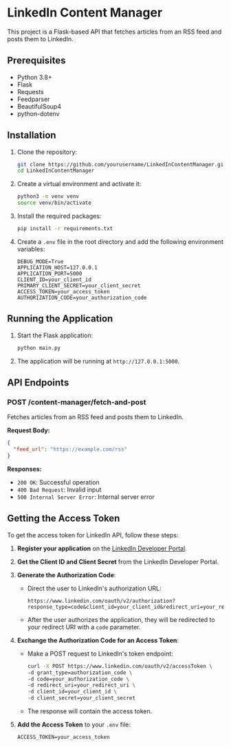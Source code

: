 # LinkedIn Content Manager

This project is a Flask-based API that fetches articles from an RSS feed and posts them to LinkedIn.

## Prerequisites

- Python 3.8+
- Flask
- Requests
- Feedparser
- BeautifulSoup4
- python-dotenv

## Installation

1. Clone the repository:
    ```sh
    git clone https://github.com/yourusername/LinkedInContentManager.git
    cd LinkedInContentManager
    ```

2. Create a virtual environment and activate it:
    ```sh
    python3 -m venv venv
    source venv/bin/activate
    ```

3. Install the required packages:
    ```sh
    pip install -r requirements.txt
    ```

4. Create a `.env` file in the root directory and add the following environment variables:
    ```dotenv
    DEBUG_MODE=True
    APPLICATION_HOST=127.0.0.1
    APPLICATION_PORT=5000
    CLIENT_ID=your_client_id
    PRIMARY_CLIENT_SECRET=your_client_secret
    ACCESS_TOKEN=your_access_token
    AUTHORIZATION_CODE=your_authorization_code
    ```

## Running the Application

1. Start the Flask application:
    ```sh
    python main.py
    ```

2. The application will be running at `http://127.0.0.1:5000`.

## API Endpoints

### POST /content-manager/fetch-and-post

Fetches articles from an RSS feed and posts them to LinkedIn.

**Request Body:**
```json
{
  "feed_url": "https://example.com/rss"
}
```

**Responses:**
- `200 OK`: Successful operation
- `400 Bad Request`: Invalid input
- `500 Internal Server Error`: Internal server error

## Getting the Access Token

To get the access token for LinkedIn API, follow these steps:

1. **Register your application** on the [LinkedIn Developer Portal](https://www.linkedin.com/developers/).

2. **Get the Client ID and Client Secret** from the LinkedIn Developer Portal.

3. **Generate the Authorization Code**:
    - Direct the user to LinkedIn's authorization URL:
      ```
      https://www.linkedin.com/oauth/v2/authorization?response_type=code&client_id=your_client_id&redirect_uri=your_redirect_uri&state=xyz123&scope=r_liteprofile%20r_emailaddress%20w_member_social
      ```
    - After the user authorizes the application, they will be redirected to your redirect URI with a `code` parameter.

4. **Exchange the Authorization Code for an Access Token**:
    - Make a POST request to LinkedIn's token endpoint:
      ```sh
      curl -X POST https://www.linkedin.com/oauth/v2/accessToken \
      -d grant_type=authorization_code \
      -d code=your_authorization_code \
      -d redirect_uri=your_redirect_uri \
      -d client_id=your_client_id \
      -d client_secret=your_client_secret
      ```
    - The response will contain the access token.

5. **Add the Access Token** to your `.env` file:
    ```dotenv
    ACCESS_TOKEN=your_access_token
    ```

